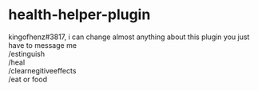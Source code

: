 # health-helper-plugin
kingofhenz#3817, i can change almost anything about this plugin you just have to message me\
/estinguish \
/heal \
/clearnegitiveeffects \
/eat or food
